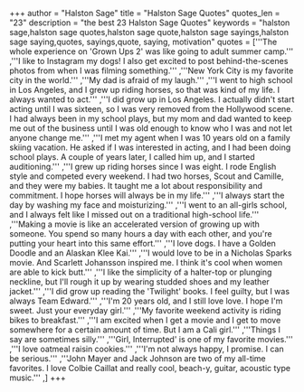 +++
author = "Halston Sage"
title = "Halston Sage Quotes"
quotes_len = "23"
description = "the best 23 Halston Sage Quotes"
keywords = "halston sage,halston sage quotes,halston sage quote,halston sage sayings,halston sage saying,quotes, sayings,quote, saying, motivation"
quotes = ['''The whole experience on 'Grown Ups 2' was like going to adult summer camp.''' ,'''I like to Instagram my dogs! I also get excited to post behind-the-scenes photos from when I was filming something.''' ,'''New York City is my favorite city in the world.''' ,'''My dad is afraid of my laugh.''' ,'''I went to high school in Los Angeles, and I grew up riding horses, so that was kind of my life. I always wanted to act.''' ,'''I did grow up in Los Angeles. I actually didn't start acting until I was sixteen, so I was very removed from the Hollywood scene. I had always been in my school plays, but my mom and dad wanted to keep me out of the business until I was old enough to know who I was and not let anyone change me.''' ,'''I met my agent when I was 10 years old on a family skiing vacation. He asked if I was interested in acting, and I had been doing school plays. A couple of years later, I called him up, and I started auditioning.''' ,'''I grew up riding horses since I was eight. I rode English style and competed every weekend. I had two horses, Scout and Camille, and they were my babies. It taught me a lot about responsibility and commitment. I hope horses will always be in my life.''' ,'''I always start the day by washing my face and moisturizing.''' ,'''I went to an all-girls school, and I always felt like I missed out on a traditional high-school life.''' ,'''Making a movie is like an accelerated version of growing up with someone. You spend so many hours a day with each other, and you're putting your heart into this same effort.''' ,'''I love dogs. I have a Golden Doodle and an Alaskan Klee Kai.''' ,'''I would love to be in a Nicholas Sparks movie. And Scarlett Johansson inspired me. I think it's cool when women are able to kick butt.''' ,'''I like the simplicity of a halter-top or plunging neckline, but I'll rough it up by wearing studded shoes and my leather jacket.''' ,'''I did grow up reading the 'Twilight' books. I feel guilty, but I was always Team Edward.''' ,'''I'm 20 years old, and I still love love. I hope I'm sweet. Just your everyday girl.''' ,'''My favorite weekend activity is riding bikes to breakfast.''' ,'''I am excited when I get a movie and I get to move somewhere for a certain amount of time. But I am a Cali girl.''' ,'''Things I say are sometimes silly.''' ,'''Girl, Interrupted' is one of my favorite movies.''' ,'''I love oatmeal raisin cookies.''' ,'''I'm not always happy, I promise. I can be serious.''' ,'''John Mayer and Jack Johnson are two of my all-time favorites. I love Colbie Caillat and really cool, beach-y, guitar, acoustic type music.''' ,]
+++